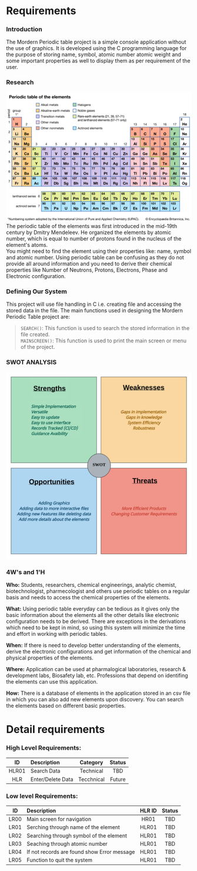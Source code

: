 # Requirements
### Introduction
The Mordern Periodic table project is a simple console application without the use of graphics. It is developed using the C programming language for the purpose of storing name, symbol, atomic number atomic weight and some important properties as well to display them as per requirement of the user.

### Research
![Periodic Table](https://github.com/KhubiThakkar/Periodic-Table/blob/req/6_ImagesAndVideos/periodic-table-elements.jpg)  
The periodic table of the elements was first introduced in the mid-19th century by Dmitry Mendeleev. He organized the elements by atomic number, which is equal to number of protons found in the nucleus of the element's atoms.  
You might need to find the element using their properties like: name, symbol and atomic number. Using periodic table can be confusing as they do not provide all around information and you need to derive their chemical properties like Number of Neutrons, Protons, Electrons, Phase and Electronic configuration.  

### Defining Our System
This project will use file handling in C i.e. creating file and accessing the stored data in the file. The main functions used in designing the Mordern Periodic Table project are: 
> `SEARCH()`: This function is used to search the stored information in the file created.  
> `MAINSCREEN()`: This function is used to print the main screen or menu of the project.

### SWOT ANALYSIS
![SWOT](https://github.com/KhubiThakkar/Periodic-Table/blob/req/6_ImagesAndVideos/SWOT.png)

### 4W's and 1'H
**Who:**
Students, researchers, chemical engineerings, analytic chemist, biotechnologist, pharmecologist and others use periodic tables on a regular basis and needs to access the chemical properties of the elements.

**What:**
Using periodic table everyday can be tedious as it gives only the basic information about the elements all the other details like electronic configuration needs to be derived. There are exceptions in the derivations which need to be kept in mind, so using this system will minimize the time and effort in working with periodic tables.

**When:**
If there is need to develop better understanding of the elements, derive the electronic configurations and get information of the chemical and physical properties of the elements. 

**Where:**
Application can be used at pharmalogical laboratories, research & development labs, Biosafety lab, etc. Professions that depend on identifing the elements can use this application.

**How:**
There is a database of elements in the application stored in an csv file in which you can also add new elements upon discovery. You can search the elements based on different basic properties.

# Detail requirements
### High Level Requirements:
ID | Description | Category | Status
:---: | :--- | :---: | :---:
HLR01 | Search Data | Technical | TBD
HLR | Enter/Delete Data | Tecchnical | Future
 
### Low level Requirements:
ID | Description | HLR ID | Status
:---: | :--- | :---: | :---:
LR00 | Main screen for navigation |HR01|TBD
LR01 | Serching through name of the element | HLR01 | TBD
LR02 | Searching through symbol of the element | HLR01 | TBD
LR03 | Seaching through atomic number | HLR01 | TBD
LR04 | If not records are found show Error message | HLR01 | TBD
LR05 | Function to quit the system | HLR01 | TBD
